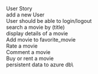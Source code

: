 User Story<br/> 
add a new User\
User should be able to login/logout\
search a movie by (title)\
display details of a movie\
Add movie to favorite_movie\
Rate a movie\
Comment a movie\
Buy or rent a movie\
persistent data to azure db\ 
